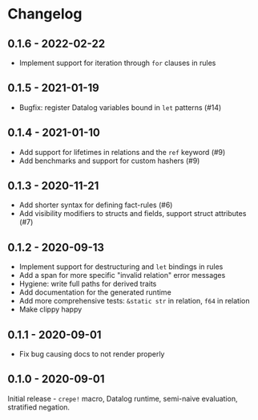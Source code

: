 # Changelog

## 0.1.6 - 2022-02-22

- Implement support for iteration through `for` clauses in rules

## 0.1.5 - 2021-01-19

- Bugfix: register Datalog variables bound in `let` patterns (#14)

## 0.1.4 - 2021-01-10

- Add support for lifetimes in relations and the `ref` keyword (#9)
- Add benchmarks and support for custom hashers (#9)

## 0.1.3 - 2020-11-21

- Add shorter syntax for defining fact-rules (#6)
- Add visibility modifiers to structs and fields, support struct attributes (#7)

## 0.1.2 - 2020-09-13

- Implement support for destructuring and `let` bindings in rules
- Add a span for more specific "invalid relation" error messages
- Hygiene: write full paths for derived traits
- Add documentation for the generated runtime
- Add more comprehensive tests: `&static str` in relation, `f64` in relation
- Make clippy happy

## 0.1.1 - 2020-09-01

- Fix bug causing docs to not render properly

## 0.1.0 - 2020-09-01

Initial release - `crepe!` macro, Datalog runtime, semi-naive evaluation,
stratified negation.
